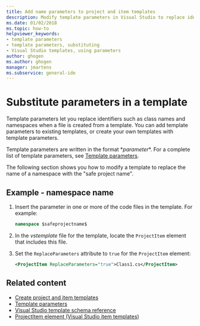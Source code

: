 ```yaml
---
title: Add name parameters to project and item templates
description: Modify template parameters in Visual Studio to replace identifiers like class names and namespaces in existing templates or your own templates.
ms.date: 01/02/2018
ms.topic: how-to
helpviewer_keywords:
- template parameters
- template parameters, substituting
- Visual Studio templates, using parameters
author: ghogen
ms.author: ghogen
manager: jmartens
ms.subservice: general-ide
---
```

# Substitute parameters in a template


Template parameters let you replace identifiers such as class names and namespaces when a file is created from a template. You can add template parameters to existing templates, or create your own templates with template parameters.

Template parameters are written in the format $*parameter*$. For a complete list of template parameters, see [Template parameters](../ide/template-parameters.md).

The following section shows you how to modify a template to replace the name of a namespace with the "safe project name".

## Example - namespace name

1. Insert the parameter in one or more of the code files in the template. For example:

    ```csharp
    namespace $safeprojectname$
    ```

1. In the *vstemplate* file for the template, locate the `ProjectItem` element that includes this file.

1. Set the `ReplaceParameters` attribute to `true` for the `ProjectItem` element:

    ```xml
    <ProjectItem ReplaceParameters="true">Class1.cs</ProjectItem>
    ```

## Related content

- [Create project and item templates](../ide/creating-project-and-item-templates.md)
- [Template parameters](../ide/template-parameters.md)
- [Visual Studio template schema reference](../extensibility/visual-studio-template-schema-reference.md)
- [ProjectItem element (Visual Studio item templates)](../extensibility/projectitem-element-visual-studio-item-templates.md)

